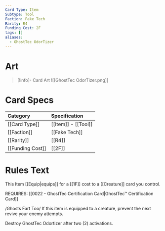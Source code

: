```yaml
---
Card Type: Item
Subtype: Tool
Faction: Fake Tech
Rarity: R4
Funding Cost: 2F
tags: []
aliases:
  - GhostTec OdorTizer
---
```

# Art

> [!info]- Card Art
> ![[GhostTec OdorTizer.png]]
# Card Specs

| Category | Specification| 
| :--- | :--- |
| [[Card Type]] | [[Item]] - [[Tool]] |  
| [[Faction]] | [[Fake Tech]] |  
| [[Rarity]] | [[R4]] |  
| [[Funding Cost]] | [[2F]] |  
  
# Rules Text  
  
This Item [[Equip|equips]] for a [[1F]] cost to a [[Creature]] card you control.  
  
REQUIRES: [[0022 - GhostTec Certification Card|GhostTec™ Certification Card]]  
  
/Ghosts Fart Too/ If this item is equipped to a creature, prevent the next revive your enemy attempts.  
  
Destroy GhostTec Odortizer after two (2) activations.  